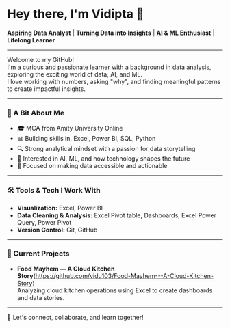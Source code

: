 # Hey there, I'm Vidipta 👋

**Aspiring Data Analyst** | **Turning Data into Insights** | **AI & ML Enthusiast** | **Lifelong Learner**

---

Welcome to my GitHub!  
I'm a curious and passionate learner with a background in data analysis, exploring the exciting world of data, AI, and ML.  
I love working with numbers, asking "why", and finding meaningful patterns to create impactful insights.

---

### 📖 A Bit About Me
- 🎓 MCA from Amity University Online
- 📊 Building skills in, Excel, Power BI, SQL, Python
- 🔍 Strong analytical mindset with a passion for data storytelling
- 🤖 Interested in AI, ML, and how technology shapes the future
- 🎯 Focused on making data accessible and actionable

---

### 🛠️ Tools & Tech I Work With
- **Visualization:** Excel, Power BI
- **Data Cleaning & Analysis:** Excel Pivot table, Dashboards, Excel Power Query, Power Pivot
- **Version Control:** Git, GitHub

---

### 📌 Current Projects
- **Food Mayhem — A Cloud Kitchen Story**(https://github.com/vidu103/Food-Mayhem---A-Cloud-Kitchen-Story)  
  Analyzing cloud kitchen operations using Excel to create dashboards and data stories. 

---

🌟 Let's connect, collaborate, and learn together!
